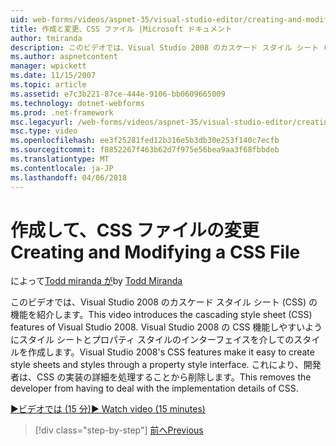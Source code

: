 ```yaml
---
uid: web-forms/videos/aspnet-35/visual-studio-editor/creating-and-modifying-a-css-file
title: 作成と変更、CSS ファイル |Microsoft ドキュメント
author: tmiranda
description: このビデオでは、Visual Studio 2008 のカスケード スタイル シート (CSS) の機能を紹介します。 Visual Studio 2008 の CSS 機能しやすいようにスタイル シートを作成する.
ms.author: aspnetcontent
manager: wpickett
ms.date: 11/15/2007
ms.topic: article
ms.assetid: e7c3b221-87ce-444e-9106-bb0609665009
ms.technology: dotnet-webforms
ms.prod: .net-framework
msc.legacyurl: /web-forms/videos/aspnet-35/visual-studio-editor/creating-and-modifying-a-css-file
msc.type: video
ms.openlocfilehash: ee3f25281fed12b316e5b3db30e253f140c7ecfb
ms.sourcegitcommit: f8852267f463b62d7f975e56bea9aa3f68fbbdeb
ms.translationtype: MT
ms.contentlocale: ja-JP
ms.lasthandoff: 04/06/2018
---
```

<a name="creating-and-modifying-a-css-file"></a><span data-ttu-id="8d06b-104">作成して、CSS ファイルの変更</span><span class="sxs-lookup"><span data-stu-id="8d06b-104">Creating and Modifying a CSS File</span></span>
====================
<span data-ttu-id="8d06b-105">によって[Todd miranda が](https://github.com/tmiranda)</span><span class="sxs-lookup"><span data-stu-id="8d06b-105">by [Todd Miranda](https://github.com/tmiranda)</span></span>

<span data-ttu-id="8d06b-106">このビデオでは、Visual Studio 2008 のカスケード スタイル シート (CSS) の機能を紹介します。</span><span class="sxs-lookup"><span data-stu-id="8d06b-106">This video introduces the cascading style sheet (CSS) features of Visual Studio 2008.</span></span> <span data-ttu-id="8d06b-107">Visual Studio 2008 の CSS 機能しやすいようにスタイル シートとプロパティ スタイルのインターフェイスを介してのスタイルを作成します。</span><span class="sxs-lookup"><span data-stu-id="8d06b-107">Visual Studio 2008's CSS features make it easy to create style sheets and styles through a property style interface.</span></span> <span data-ttu-id="8d06b-108">これにより、開発者は、CSS の実装の詳細を処理することから削除します。</span><span class="sxs-lookup"><span data-stu-id="8d06b-108">This removes the developer from having to deal with the implementation details of CSS.</span></span>

[<span data-ttu-id="8d06b-109">&#9654;ビデオでは (15 分)</span><span class="sxs-lookup"><span data-stu-id="8d06b-109">&#9654; Watch video (15 minutes)</span></span>](https://channel9.msdn.com/Blogs/ASP-NET-Site-Videos/creating-and-modifying-a-css-file)

> [!div class="step-by-step"]
> [<span data-ttu-id="8d06b-110">前へ</span><span class="sxs-lookup"><span data-stu-id="8d06b-110">Previous</span></span>](quick-tour-of-the-visual-studio-2008-integrated-development-environment.md)
